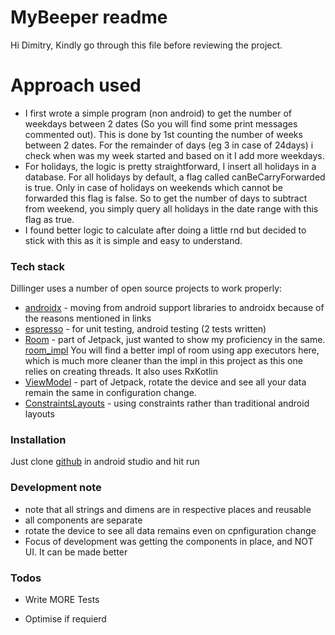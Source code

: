# MyBeeper readme

Hi Dimitry,
Kindly go through this file before reviewing the project.

# Approach used

  - I first wrote a simple program (non android) to get the number of weekdays between 2 dates (So you will find some print messages commented out). This is done by 1st counting the number of weeks between 2 dates. For the remainder of days (eg 3 in case of 24days) i check when was my week started and based on it I add more weekdays.
  - For holidays, the logic is pretty straightforward, I insert all holidays in a database. For all holidays by default, a flag called canBeCarryForwarded is true. Only in case of holidays on weekends which cannot be forwarded this flag is false. So to get the number of days to subtract from weekend, you simply query all holidays in the date range with this flag as true. 
  - I found better logic to calculate after doing a little rnd but decided to stick with this as it is simple and easy to understand.

### Tech stack

Dillinger uses a number of open source projects to work properly:

* [androidx] - moving from android support libraries to androidx because of the reasons mentioned in links
* [espresso] - for unit testing, android testing  (2 tests written)
* [Room] - part of Jetpack, just wanted to show my proficiency in the same. [room_impl] You will find a better impl of room using app executors here, which is much more cleaner than the impl in this project as this one relies on creating threads. It also uses RxKotlin
* [ViewModel] - part of Jetpack, rotate the device and see all your data remain the same in configuration change.
* [ConstraintsLayouts] - using constraints rather than traditional android layouts


### Installation
Just clone  [github](https://github.com/ikartiks/mybeeper) in android studio and hit run

### Development note 
 - note that all strings and dimens are in respective places and reusable
 - all components are separate
 - rotate the device to see all data remains even on cpnfiguration change
 - Focus of development was getting the components in place, and NOT UI. It can be made better

### Todos
 - Write MORE Tests
 - Optimise if requierd



   [androidx]: <https://developer.android.com/jetpack/androidxr>
   [ConstraintsLayouts]: <https://developer.android.com/training/constraint-layout>
   [Room]: <https://developer.android.com/topic/libraries/architecture/room>
   [ViewModel]: <https://developer.android.com/topic/libraries/architecture/viewmodel/>
   [espresso]: <https://developer.android.com/training/testing/espresso>
   [room_impl]: <https://github.com/ikartiks/expenseTracker>
   